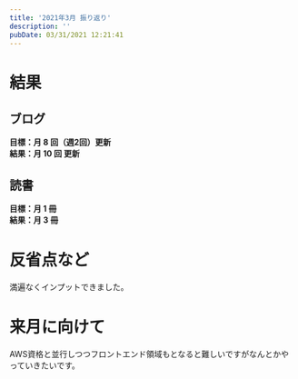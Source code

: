 ```yaml
---
title: '2021年3月 振り返り'
description: ''
pubDate: 03/31/2021 12:21:41
---
```


<h1>結果</h1>

<h2>ブログ</h2>

<p><strong>目標：月 8 回（週2回）更新</strong><br />
<strong>結果：月 10 回 更新</strong></p>

<h2>読書</h2>

<p><strong>目標：月 1 冊</strong><br />
<strong>結果：月 3 冊</strong></p>

<h1>反省点など</h1>

<p>満遍なくインプットできました。</p>

<h1>来月に向けて</h1>

<p>AWS資格と並行しつつフロントエンド領域もとなると難しいですがなんとかやっていきたいです。</p>
